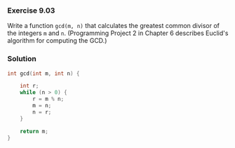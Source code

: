### Exercise 9.03
Write a function `gcd(m, n)` that calculates the greatest common divisor of the
integers `m` and `n`. (Programming Project 2 in Chapter 6 describes Euclid's
algorithm for computing the GCD.)

### Solution

```c
int gcd(int m, int n) {

    int r;
    while (n > 0) {
        r = m % n;
        m = n;
        n = r;
    }

    return m;
}
```
